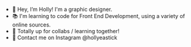 - 👋 Hey, I’m Holly! I'm a graphic designer.
- 📚 I'm learning to code for Front End Development, using a variety of online sources.
- 👥 Totally up for collabs / learning together!
- 📧 Contact me on Instagram @hollyeastick
